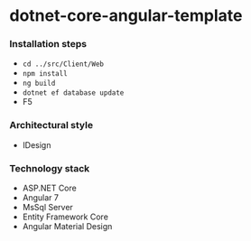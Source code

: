 # dotnet-core-angular-template

### Installation steps
 * `cd ../src/Client/Web`
 * `npm install`
 * `ng build`
 * `dotnet ef database update`
 * F5

### Architectural style
 * IDesign

### Technology stack
 * ASP.NET Core
 * Angular 7
 * MsSql Server
 * Entity Framework Core
 * Angular Material Design
